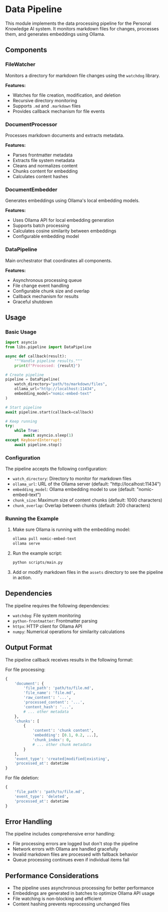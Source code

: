 # Data Pipeline

This module implements the data processing pipeline for the Personal Knowledge AI system. It monitors markdown files for changes, processes them, and generates embeddings using Ollama.

## Components

### FileWatcher

Monitors a directory for markdown file changes using the `watchdog` library.

**Features:**

- Watches for file creation, modification, and deletion
- Recursive directory monitoring
- Supports `.md` and `.markdown` files
- Provides callback mechanism for file events

### DocumentProcessor

Processes markdown documents and extracts metadata.

**Features:**

- Parses frontmatter metadata
- Extracts file system metadata
- Cleans and normalizes content
- Chunks content for embedding
- Calculates content hashes

### DocumentEmbedder

Generates embeddings using Ollama's local embedding models.

**Features:**

- Uses Ollama API for local embedding generation
- Supports batch processing
- Calculates cosine similarity between embeddings
- Configurable embedding model

### DataPipeline

Main orchestrator that coordinates all components.

**Features:**

- Asynchronous processing queue
- File change event handling
- Configurable chunk size and overlap
- Callback mechanism for results
- Graceful shutdown

## Usage

### Basic Usage

```python
import asyncio
from libs.pipeline import DataPipeline

async def callback(result):
    """Handle pipeline results."""
    print(f"Processed: {result}")

# Create pipeline
pipeline = DataPipeline(
    watch_directory="path/to/markdown/files",
    ollama_url="http://localhost:11434",
    embedding_model="nomic-embed-text"
)

# Start pipeline
await pipeline.start(callback=callback)

# Keep running
try:
    while True:
        await asyncio.sleep(1)
except KeyboardInterrupt:
    await pipeline.stop()
```

### Configuration

The pipeline accepts the following configuration:

- `watch_directory`: Directory to monitor for markdown files
- `ollama_url`: URL of the Ollama server (default: "http://localhost:11434")
- `embedding_model`: Ollama embedding model to use (default: "nomic-embed-text")
- `chunk_size`: Maximum size of content chunks (default: 1000 characters)
- `chunk_overlap`: Overlap between chunks (default: 200 characters)

### Running the Example

1. Make sure Ollama is running with the embedding model:

   ```bash
   ollama pull nomic-embed-text
   ollama serve
   ```

2. Run the example script:

   ```bash
   python scripts/main.py
   ```

3. Add or modify markdown files in the `assets` directory to see the pipeline in action.

## Dependencies

The pipeline requires the following dependencies:

- `watchdog`: File system monitoring
- `python-frontmatter`: Frontmatter parsing
- `httpx`: HTTP client for Ollama API
- `numpy`: Numerical operations for similarity calculations

## Output Format

The pipeline callback receives results in the following format:

For file processing:

```python
{
    'document': {
        'file_path': 'path/to/file.md',
        'file_name': 'file.md',
        'raw_content': '...',
        'processed_content': '...',
        'content_hash': '...',
        # ... other metadata
    },
    'chunks': [
        {
            'content': 'chunk content',
            'embedding': [0.1, 0.2, ...],
            'chunk_index': 0,
            # ... other chunk metadata
        }
    ],
    'event_type': 'created|modified|existing',
    'processed_at': datetime
}
```

For file deletion:

```python
{
    'file_path': 'path/to/file.md',
    'event_type': 'deleted',
    'processed_at': datetime
}
```

## Error Handling

The pipeline includes comprehensive error handling:

- File processing errors are logged but don't stop the pipeline
- Network errors with Ollama are handled gracefully
- Invalid markdown files are processed with fallback behavior
- Queue processing continues even if individual items fail

## Performance Considerations

- The pipeline uses asynchronous processing for better performance
- Embeddings are generated in batches to optimize Ollama API usage
- File watching is non-blocking and efficient
- Content hashing prevents reprocessing unchanged files
